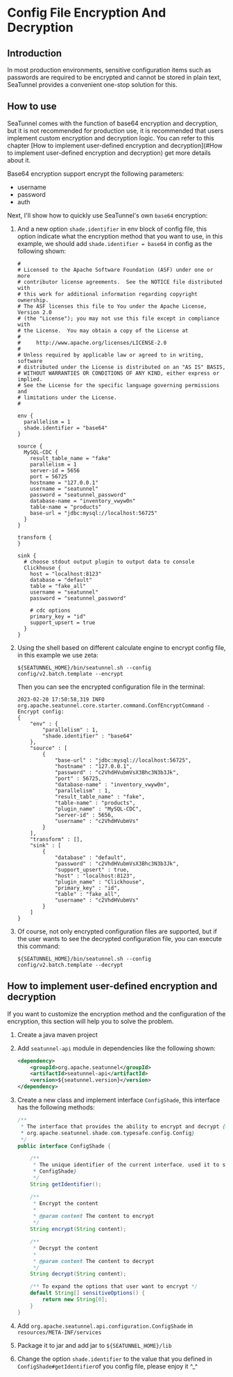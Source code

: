 # Config File Encryption And Decryption

## Introduction

In most production environments, sensitive configuration items such as passwords are required to be encrypted and cannot be stored in plain text, SeaTunnel provides a convenient one-stop solution for this.

## How to use

SeaTunnel comes with the function of base64 encryption and decryption, but it is not recommended for production use, it is recommended that users implement custom encryption and decryption logic. You can refer to this chapter [How to implement user-defined encryption and decryption](#How to implement user-defined encryption and decryption) get more details about it.

Base64 encryption support encrypt the following parameters:
- username
- password
- auth

Next, I'll show how to quickly use SeaTunnel's own `base64` encryption:

1. And a new option `shade.identifier` in env block of config file, this option indicate what the encryption method that you want to use, in this example, we should add `shade.identifier = base64` in config as the following shown:

   ```hocon
   #
   # Licensed to the Apache Software Foundation (ASF) under one or more
   # contributor license agreements.  See the NOTICE file distributed with
   # this work for additional information regarding copyright ownership.
   # The ASF licenses this file to You under the Apache License, Version 2.0
   # (the "License"); you may not use this file except in compliance with
   # the License.  You may obtain a copy of the License at
   #
   #     http://www.apache.org/licenses/LICENSE-2.0
   #
   # Unless required by applicable law or agreed to in writing, software
   # distributed under the License is distributed on an "AS IS" BASIS,
   # WITHOUT WARRANTIES OR CONDITIONS OF ANY KIND, either express or implied.
   # See the License for the specific language governing permissions and
   # limitations under the License.
   #

   env {
     parallelism = 1
     shade.identifier = "base64"
   }

   source {
     MySQL-CDC {
       result_table_name = "fake"
       parallelism = 1
       server-id = 5656
       port = 56725
       hostname = "127.0.0.1"
       username = "seatunnel"
       password = "seatunnel_password"
       database-name = "inventory_vwyw0n"
       table-name = "products"
       base-url = "jdbc:mysql://localhost:56725"
     }
   }

   transform {
   }

   sink {
     # choose stdout output plugin to output data to console
     Clickhouse {
       host = "localhost:8123"
       database = "default"
       table = "fake_all"
       username = "seatunnel"
       password = "seatunnel_password"

       # cdc options
       primary_key = "id"
       support_upsert = true
     }
   }
   ```
2. Using the shell based on different calculate engine to encrypt config file, in this example we use zeta:

   ```shell
   ${SEATUNNEL_HOME}/bin/seatunnel.sh --config config/v2.batch.template --encrypt
   ```

   Then you can see the encrypted configuration file in the terminal:

   ```log
   2023-02-20 17:50:58,319 INFO  org.apache.seatunnel.core.starter.command.ConfEncryptCommand - Encrypt config: 
   {
       "env" : {
           "parallelism" : 1,
           "shade.identifier" : "base64"
       },
       "source" : [
           {
               "base-url" : "jdbc:mysql://localhost:56725",
               "hostname" : "127.0.0.1",
               "password" : "c2VhdHVubmVsX3Bhc3N3b3Jk",
               "port" : 56725,
               "database-name" : "inventory_vwyw0n",
               "parallelism" : 1,
               "result_table_name" : "fake",
               "table-name" : "products",
               "plugin_name" : "MySQL-CDC",
               "server-id" : 5656,
               "username" : "c2VhdHVubmVs"
           }
       ],
       "transform" : [],
       "sink" : [
           {
               "database" : "default",
               "password" : "c2VhdHVubmVsX3Bhc3N3b3Jk",
               "support_upsert" : true,
               "host" : "localhost:8123",
               "plugin_name" : "Clickhouse",
               "primary_key" : "id",
               "table" : "fake_all",
               "username" : "c2VhdHVubmVs"
           }
       ]
   }
   ```
3. Of course, not only encrypted configuration files are supported, but if the user wants to see the decrypted configuration file, you can execute this command:

   ```shell
   ${SEATUNNEL_HOME}/bin/seatunnel.sh --config config/v2.batch.template --decrypt
   ```

## How to implement user-defined encryption and decryption

If you want to customize the encryption method and the configuration of the encryption, this section will help you to solve the problem.

1. Create a java maven project

2. Add `seatunnel-api` module in dependencies like the following shown:

   ```xml
   <dependency>
       <groupId>org.apache.seatunnel</groupId>
       <artifactId>seatunnel-api</artifactId>
       <version>${seatunnel.version}</version>
   </dependency>
   ```
3. Create a new class and implement interface `ConfigShade`, this interface has the following methods:

   ```java
   /**
    * The interface that provides the ability to encrypt and decrypt {@link
    * org.apache.seatunnel.shade.com.typesafe.config.Config}
    */
   public interface ConfigShade {

       /**
        * The unique identifier of the current interface, used it to select the correct {@link
        * ConfigShade}
        */
       String getIdentifier();

       /**
        * Encrypt the content
        *
        * @param content The content to encrypt
        */
       String encrypt(String content);

       /**
        * Decrypt the content
        *
        * @param content The content to decrypt
        */
       String decrypt(String content);

       /** To expand the options that user want to encrypt */
       default String[] sensitiveOptions() {
           return new String[0];
       }
   }
   ```
4. Add `org.apache.seatunnel.api.configuration.ConfigShade` in `resources/META-INF/services`
5. Package it to jar and add jar to `${SEATUNNEL_HOME}/lib`
6. Change the option `shade.identifier` to the value that you defined in `ConfigShade#getIdentifier`of you config file, please enjoy it \^_\^

